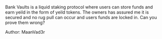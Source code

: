 Bank Vaults is a liquid staking protocol where users can store funds and earn yeild in the form of yeild tokens. The owners has assured me it is secured and no rug pull can occur and users funds are locked in. Can you prove them wrong?

Author: MaanVad3r
